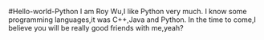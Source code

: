 #Hello-world-Python
I am Roy Wu,I like Python very much.
I know some programming languages,it was C++,Java and Python.
In the time to come,I believe you will be really good friends with me,yeah?
